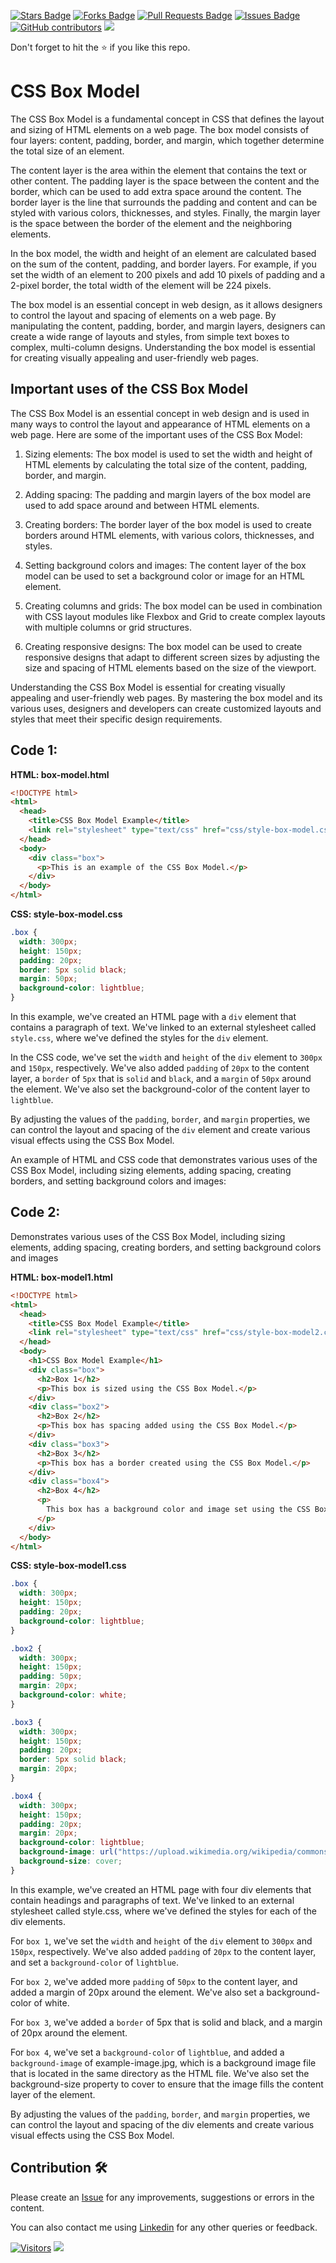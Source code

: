 <a href="https://github.com/drshahizan/learn-php/stargazers"><img src="https://img.shields.io/github/stars/drshahizan/learn-php" alt="Stars Badge"/></a>
<a href="https://github.com/drshahizan/learn-php/network/members"><img src="https://img.shields.io/github/forks/drshahizan/learn-php" alt="Forks Badge"/></a>
<a href="https://github.com/drshahizan/learn-php/pulls"><img src="https://img.shields.io/github/issues-pr/drshahizan/learn-php" alt="Pull Requests Badge"/></a>
<a href="https://github.com/drshahizan/learn-php/issues"><img src="https://img.shields.io/github/issues/drshahizan/learn-php" alt="Issues Badge"/></a>
<a href="https://github.com/drshahizan/learn-php/graphs/contributors"><img alt="GitHub contributors" src="https://img.shields.io/github/contributors/drshahizan/learn-php?color=2b9348"></a>
![](https://visitor-badge.glitch.me/badge?page_id=drshahizan/learn-php)

Don't forget to hit the :star: if you like this repo.
# CSS Box Model 

The CSS Box Model is a fundamental concept in CSS that defines the layout and sizing of HTML elements on a web page. The box model consists of four layers: content, padding, border, and margin, which together determine the total size of an element.

The content layer is the area within the element that contains the text or other content. The padding layer is the space between the content and the border, which can be used to add extra space around the content. The border layer is the line that surrounds the padding and content and can be styled with various colors, thicknesses, and styles. Finally, the margin layer is the space between the border of the element and the neighboring elements.

In the box model, the width and height of an element are calculated based on the sum of the content, padding, and border layers. For example, if you set the width of an element to 200 pixels and add 10 pixels of padding and a 2-pixel border, the total width of the element will be 224 pixels.

The box model is an essential concept in web design, as it allows designers to control the layout and spacing of elements on a web page. By manipulating the content, padding, border, and margin layers, designers can create a wide range of layouts and styles, from simple text boxes to complex, multi-column designs. Understanding the box model is essential for creating visually appealing and user-friendly web pages.

## Important uses of the CSS Box Model
The CSS Box Model is an essential concept in web design and is used in many ways to control the layout and appearance of HTML elements on a web page. Here are some of the important uses of the CSS Box Model:

1. Sizing elements: The box model is used to set the width and height of HTML elements by calculating the total size of the content, padding, border, and margin.

2. Adding spacing: The padding and margin layers of the box model are used to add space around and between HTML elements.

3. Creating borders: The border layer of the box model is used to create borders around HTML elements, with various colors, thicknesses, and styles.

4. Setting background colors and images: The content layer of the box model can be used to set a background color or image for an HTML element.

5. Creating columns and grids: The box model can be used in combination with CSS layout modules like Flexbox and Grid to create complex layouts with multiple columns or grid structures.

6. Creating responsive designs: The box model can be used to create responsive designs that adapt to different screen sizes by adjusting the size and spacing of HTML elements based on the size of the viewport.

Understanding the CSS Box Model is essential for creating visually appealing and user-friendly web pages. By mastering the box model and its various uses, designers and developers can create customized layouts and styles that meet their specific design requirements.

## Code 1: 

**HTML: box-model.html**

```html
<!DOCTYPE html>
<html>
  <head>
    <title>CSS Box Model Example</title>
    <link rel="stylesheet" type="text/css" href="css/style-box-model.css" />
  </head>
  <body>
    <div class="box">
      <p>This is an example of the CSS Box Model.</p>
    </div>
  </body>
</html>
```

**CSS: style-box-model.css**

```css
.box {
  width: 300px;
  height: 150px;
  padding: 20px;
  border: 5px solid black;
  margin: 50px;
  background-color: lightblue;
}
```

In this example, we've created an HTML page with a `div` element that contains a paragraph of text. We've linked to an external stylesheet called `style.css`, where we've defined the styles for the `div` element.

In the CSS code, we've set the `width` and `height` of the `div` element to `300px` and `150px`, respectively. We've also added `padding` of `20px` to the content layer, a `border` of `5px` that is `solid` and `black`, and a `margin` of `50px` around the element. We've also set the background-color of the content layer to `lightblue`.

By adjusting the values of the `padding`, `border`, and `margin` properties, we can control the layout and spacing of the `div` element and create various visual effects using the CSS Box Model.


An example of HTML and CSS code that demonstrates various uses of the CSS Box Model, including sizing elements, adding spacing, creating borders, and setting background colors and images:

## Code 2: 
Demonstrates various uses of the CSS Box Model, including sizing elements, adding spacing, creating borders, and setting background colors and images

**HTML: box-model1.html**

```html
<!DOCTYPE html>
<html>
  <head>
    <title>CSS Box Model Example</title>
    <link rel="stylesheet" type="text/css" href="css/style-box-model2.css" />
  </head>
  <body>
    <h1>CSS Box Model Example</h1>
    <div class="box">
      <h2>Box 1</h2>
      <p>This box is sized using the CSS Box Model.</p>
    </div>
    <div class="box2">
      <h2>Box 2</h2>
      <p>This box has spacing added using the CSS Box Model.</p>
    </div>
    <div class="box3">
      <h2>Box 3</h2>
      <p>This box has a border created using the CSS Box Model.</p>
    </div>
    <div class="box4">
      <h2>Box 4</h2>
      <p>
        This box has a background color and image set using the CSS Box Model.
      </p>
    </div>
  </body>
</html>

```

**CSS: style-box-model1.css**

```css
.box {
  width: 300px;
  height: 150px;
  padding: 20px;
  background-color: lightblue;
}

.box2 {
  width: 300px;
  height: 150px;
  padding: 50px;
  margin: 20px;
  background-color: white;
}

.box3 {
  width: 300px;
  height: 150px;
  padding: 20px;
  border: 5px solid black;
  margin: 20px;
}

.box4 {
  width: 300px;
  height: 150px;
  padding: 20px;
  margin: 20px;
  background-color: lightblue;
  background-image: url("https://upload.wikimedia.org/wikipedia/commons/8/81/UTM-LOGO.png");
  background-size: cover;
}

```

In this example, we've created an HTML page with four div elements that contain headings and paragraphs of text. We've linked to an external stylesheet called style.css, where we've defined the styles for each of the div elements.

For `box 1`, we've set the `width` and `height` of the `div` element to `300px` and `150px`, respectively. We've also added `padding` of `20px` to the content layer, and set a `background-color` of `lightblue`.

For `box 2`, we've added more `padding` of `50px` to the content layer, and added a margin of 20px around the element. We've also set a background-color of white.

For `box 3`, we've added a `border` of 5px that is solid and black, and a margin of 20px around the element.

For `box 4`, we've set a `background-color` of `lightblue`, and added a `background-image` of example-image.jpg, which is a background image file that is located in the same directory as the HTML file. We've also set the background-size property to cover to ensure that the image fills the content layer of the element.

By adjusting the values of the `padding`, `border`, and `margin` properties, we can control the layout and spacing of the div elements and create various visual effects using the CSS Box Model.

## Contribution 🛠️
Please create an [Issue](https://github.com/drshahizan/learn-php/issues) for any improvements, suggestions or errors in the content.

You can also contact me using [Linkedin](https://www.linkedin.com/in/drshahizan/) for any other queries or feedback.

[![Visitors](https://api.visitorbadge.io/api/visitors?path=https%3A%2F%2Fgithub.com%2Fdrshahizan&labelColor=%23697689&countColor=%23555555&style=plastic)](https://visitorbadge.io/status?path=https%3A%2F%2Fgithub.com%2Fdrshahizan)
![](https://hit.yhype.me/github/profile?user_id=81284918)


